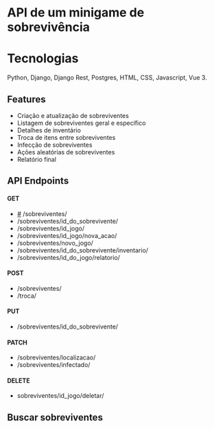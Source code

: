 # API de um minigame de sobrevivência

# Tecnologias
Python, Django, Django Rest, Postgres, HTML, CSS, Javascript, Vue 3.

## Features
- Criação e atualização de sobreviventes
- Listagem de sobreviventes geral e específico
- Detalhes de inventário
- Troca de itens entre sobreviventes
- Infecção de sobreviventes
- Ações aleatórias de sobreviventes
- Relatório final

## API Endpoints
#### GET
- [#](#Buscar-sobreviventes) /sobreviventes/ 
- /sobreviventes/id_do_sobrevivente/
- /sobreviventes/id_jogo/
- /sobreviventes/id_jogo/nova_acao/
- /sobreviventes/novo_jogo/
- /sobreviventes/id_do_sobrevivente/inventario/
- /sobreviventes/id_do_jogo/relatorio/

#### POST
- /sobreviventes/
- /troca/

#### PUT
- /sobreviventes/id_do_sobrevivente/

#### PATCH
- /sobreviventes/localizacao/
- /sobreviventes/infectado/

#### DELETE
- sobreviventes/id_jogo/deletar/

## Buscar sobreviventes